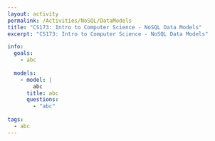 ```yaml
---
layout: activity
permalink: /Activities/NoSQL/DataModels
title: "CS173: Intro to Computer Science - NoSQL Data Models"
excerpt: "CS173: Intro to Computer Science - NoSQL Data Models"

info:
  goals: 
    - abc
    
  models:
    - model: |
        abc
      title: abc
      questions:
        - "abc"
        
tags:
  - abc  
---
```


